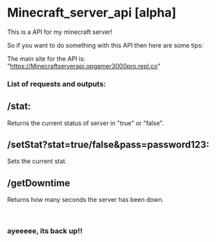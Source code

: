 # Minecraft_server_api [alpha]
This is a API for my minecraft server!

So if you want to do something with this API then here are some tips:

The main site for the API is: "https://Minecraftserverapi.opgamer3000pro.repl.co"



### List of requests and outputs:

## /stat:
Returns the current status of server in "true" or "false".

## /setStat?stat=true/false&pass=password123:
Sets the current stat.

## /getDowntime
Returns how many seconds the server has been down.

<br>

### ayeeeee, its back up!!
